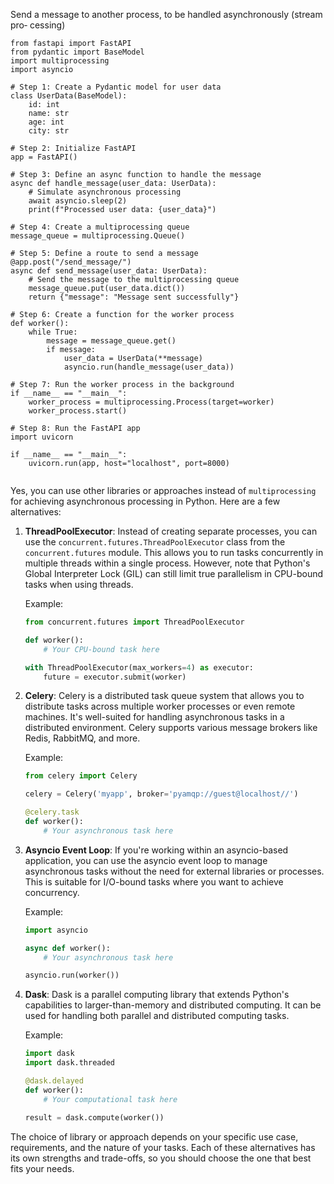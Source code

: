 Send a message to another process, to be handled asynchronously (stream pro‐
cessing)


```
from fastapi import FastAPI
from pydantic import BaseModel
import multiprocessing
import asyncio

# Step 1: Create a Pydantic model for user data
class UserData(BaseModel):
    id: int
    name: str
    age: int
    city: str

# Step 2: Initialize FastAPI
app = FastAPI()

# Step 3: Define an async function to handle the message
async def handle_message(user_data: UserData):
    # Simulate asynchronous processing
    await asyncio.sleep(2)
    print(f"Processed user data: {user_data}")

# Step 4: Create a multiprocessing queue
message_queue = multiprocessing.Queue()

# Step 5: Define a route to send a message
@app.post("/send_message/")
async def send_message(user_data: UserData):
    # Send the message to the multiprocessing queue
    message_queue.put(user_data.dict())
    return {"message": "Message sent successfully"}

# Step 6: Create a function for the worker process
def worker():
    while True:
        message = message_queue.get()
        if message:
            user_data = UserData(**message)
            asyncio.run(handle_message(user_data))

# Step 7: Run the worker process in the background
if __name__ == "__main__":
    worker_process = multiprocessing.Process(target=worker)
    worker_process.start()

# Step 8: Run the FastAPI app
import uvicorn

if __name__ == "__main__":
    uvicorn.run(app, host="localhost", port=8000)


```



Yes, you can use other libraries or approaches instead of `multiprocessing` for achieving asynchronous processing in Python. Here are a few alternatives:

1. **ThreadPoolExecutor**: Instead of creating separate processes, you can use the `concurrent.futures.ThreadPoolExecutor` class from the `concurrent.futures` module. This allows you to run tasks concurrently in multiple threads within a single process. However, note that Python's Global Interpreter Lock (GIL) can still limit true parallelism in CPU-bound tasks when using threads.

   Example:

   ```python
   from concurrent.futures import ThreadPoolExecutor

   def worker():
       # Your CPU-bound task here

   with ThreadPoolExecutor(max_workers=4) as executor:
       future = executor.submit(worker)
   ```

2. **Celery**: Celery is a distributed task queue system that allows you to distribute tasks across multiple worker processes or even remote machines. It's well-suited for handling asynchronous tasks in a distributed environment. Celery supports various message brokers like Redis, RabbitMQ, and more.

   Example:

   ```python
   from celery import Celery

   celery = Celery('myapp', broker='pyamqp://guest@localhost//')

   @celery.task
   def worker():
       # Your asynchronous task here
   ```

3. **Asyncio Event Loop**: If you're working within an asyncio-based application, you can use the asyncio event loop to manage asynchronous tasks without the need for external libraries or processes. This is suitable for I/O-bound tasks where you want to achieve concurrency.

   Example:

   ```python
   import asyncio

   async def worker():
       # Your asynchronous task here

   asyncio.run(worker())
   ```

4. **Dask**: Dask is a parallel computing library that extends Python's capabilities to larger-than-memory and distributed computing. It can be used for handling both parallel and distributed computing tasks.

   Example:

   ```python
   import dask
   import dask.threaded

   @dask.delayed
   def worker():
       # Your computational task here

   result = dask.compute(worker())
   ```

The choice of library or approach depends on your specific use case, requirements, and the nature of your tasks. Each of these alternatives has its own strengths and trade-offs, so you should choose the one that best fits your needs.

